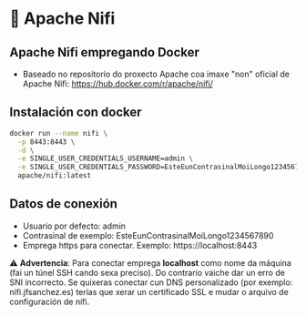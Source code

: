# 🧾 Apache Nifi

## Apache Nifi empregando Docker

 - Baseado no repositorio do proxecto Apache coa imaxe "non" oficial de Apache Nifi: <https://hub.docker.com/r/apache/nifi/>

## Instalación con docker
``` bash
docker run --name nifi \
  -p 8443:8443 \
  -d \
  -e SINGLE_USER_CREDENTIALS_USERNAME=admin \
  -e SINGLE_USER_CREDENTIALS_PASSWORD=EsteEunContrasinalMoiLongo1234567890 \
  apache/nifi:latest
```

## Datos de conexión

- Usuario por defecto: admin
- Contrasinal de exemplo: EsteEunContrasinalMoiLongo1234567890
- Emprega https para conectar. Exemplo: https://localhost:8443

⚠️ **Advertencia**: Para conectar emprega **localhost** como nome da máquina (fai un túnel SSH cando sexa preciso). Do contrario vaiche dar un erro de SNI incorrecto. Se quixeras conectar cun DNS personalizado (por exemplo: nifi.jfsanchez.es) terías que xerar un certificado SSL e mudar o arquivo de configuración de nifi.

